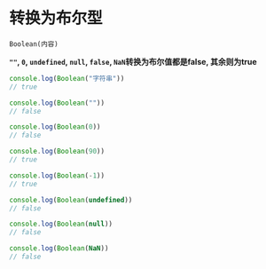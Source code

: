 # 转换为布尔型

`Boolean(内容)`

**`""`, `0`, `undefined`, `null`, `false`, `NaN`转换为布尔值都是false, 其余则为true**

```js
console.log(Boolean("字符串"))
// true

console.log(Boolean(""))
// false

console.log(Boolean(0))
// false

console.log(Boolean(90))
// true

console.log(Boolean(-1))
// true

console.log(Boolean(undefined))
// false

console.log(Boolean(null))
// false

console.log(Boolean(NaN))
// false
```
